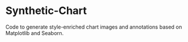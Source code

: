 # Synthetic-Chart
Code to generate style-enriched chart images and annotations based on Matplotlib and Seaborn.
